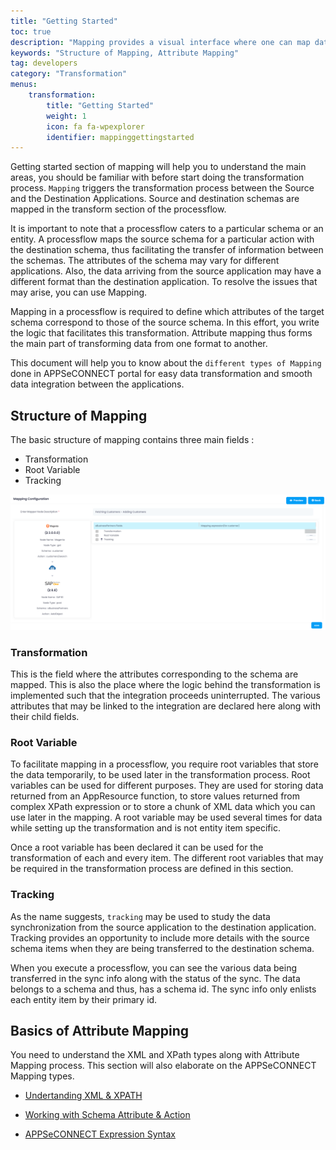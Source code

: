 ```yaml
---
title: "Getting Started"
toc: true
description: "Mapping provides a visual interface where one can map data coming from an API to another using our platform."
keywords: "Structure of Mapping, Attribute Mapping"
tag: developers
category: "Transformation"
menus: 
    transformation:        
        title: "Getting Started"
        weight: 1
        icon: fa fa-wpexplorer
        identifier: mappinggettingstarted
---
```


Getting started section of mapping will help you to understand the main areas, you should be familiar with 
before start doing the transformation process. `Mapping` triggers the transformation process between the Source and the Destination Applications. 
Source and destination schemas are mapped in the transform section of the processflow. 

It is important to note that a processflow caters to a particular schema or an entity. A processflow maps the source schema 
for a particular action with the destination schema, thus facilitating the transfer of information between the schemas. The 
attributes of the schema may vary for different applications. Also, the data arriving from the source application may have a 
different format than the destination application. To resolve the issues that may arise, you can use Mapping. 

Mapping in a processflow is required to define which attributes of the target schema correspond to those of the source schema. 
In this effort, you write the logic that facilitates this transformation. Attribute mapping thus forms the main part of 
transforming data from one format to another. 

This document will help you to know about the `different types of Mapping` done in APPSeCONNECT portal for easy 
data transformation and smooth data integration between the applications.

## Structure of Mapping

The basic structure of mapping contains three main fields :

* Transformation
* Root Variable
* Tracking

![structure-of-mapping](/staticfiles/Transformation/media/structure_of_mapping.png)

### Transformation

This is the field where the attributes corresponding to the schema are mapped. This is 
also the place where the logic behind the transformation is implemented such that the 
integration proceeds uninterrupted. The various attributes that may be linked to the 
integration are declared here along with their child fields.

### Root Variable

To facilitate mapping in a processflow, you require root variables that store the data temporarily, to be 
used later in the transformation process. Root variables can be used for different 
purposes. They are used for storing data returned from an AppResource function, 
to store values returned from complex XPath expression or to store a chunk of XML 
data which you can use later in the mapping. A root variable may be used several 
times for data while setting up the transformation and is not entity item specific.

Once a root variable has been declared it can be used for the transformation of 
each and every item. The different root variables that may be required in the transformation process are defined 
in this section.

### Tracking

As the name suggests, `tracking` may be used to study the data synchronization from the source application to the destination application. 
Tracking provides an opportunity to include more details with the source schema items when they are being 
transferred to the destination schema.

When you execute a processflow, you can see the various data being transferred in the sync info 
along with the status of the sync. The data belongs to a schema and thus, 
has a schema id. The sync info only enlists each entity item by their primary id. 


## Basics of Attribute Mapping

You need to understand the XML and XPath types along with Attribute Mapping
process. This section will also elaborate on the APPSeCONNECT Mapping types. 

* [Undertanding XML & XPATH](/transformation/understanding-xml-and-xpath/)

* [Working with Schema Attribute & Action](/processflow/processflow-app/)

* [APPSeCONNECT Expression Syntax](/transformation/appseconnect_expresssion_syntax/)



